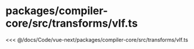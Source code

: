 # packages/compiler-core/src/transforms/vIf.ts

<<< @/docs/Code/vue-next/packages/compiler-core/src/transforms/vIf.ts
